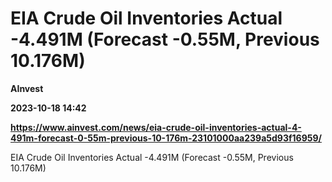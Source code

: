 # EIA Crude Oil Inventories Actual -4.491M (Forecast -0.55M, Previous 10.176M)
**AInvest**

**2023-10-18 14:42**

**https://www.ainvest.com/news/eia-crude-oil-inventories-actual-4-491m-forecast-0-55m-previous-10-176m-23101000aa239a5d93f16959/**

EIA Crude Oil Inventories Actual -4.491M (Forecast -0.55M, Previous 10.176M)